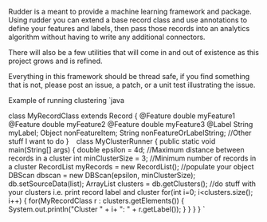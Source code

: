 Rudder is a meant to provide a machine learning framework and 
package.  Using rudder you can extend a base record class and
use annotations to define your features and labels, then pass
those records into an analytics algorithm without having to 
write any additional connectors.

There will also be a few utilities that will come in and out of 
existence as this project grows and is refined.

Everything in this framework should be thread safe, if you find something
that is not, please post an issue, a patch, or a unit test illustrating
the issue.

Example of running clustering
`java

class MyRecordClass extends Record {
	@Feature
	double myFeature1
	@Feature
	double myFeature2
	@Feature
	double myFeature3
	@Label
	String myLabel;	
	Object nonFeatureItem;
	String nonFeatureOrLabelString;
	//Other stuff I want to do
}
`
`
class MyClusterRunner {
	public static void main(String[] args) {
		double epsilon = 4d;  //Maximum distance between records in a cluster
		int minClusterSize = 3;  //Minimum number of records in a cluster
		RecordList myRecords = new RecordList();
		//populate your object	
		DBScan dbscan = new DBScan(epsilon, minClusterSize);
		db.setSourceData(list);
		ArrayList<Cluster> clusters = db.getClusters();	
		//do stuff with your clusters i.e. print record label and cluster
		for(int i=0; i<clusters.size(); i++) {
			for(MyRecordClass r : clusters.getElements()) {
				System.out.println("Cluster " + i+ ": " + r.getLabel());
			}
		}
	}
}
`